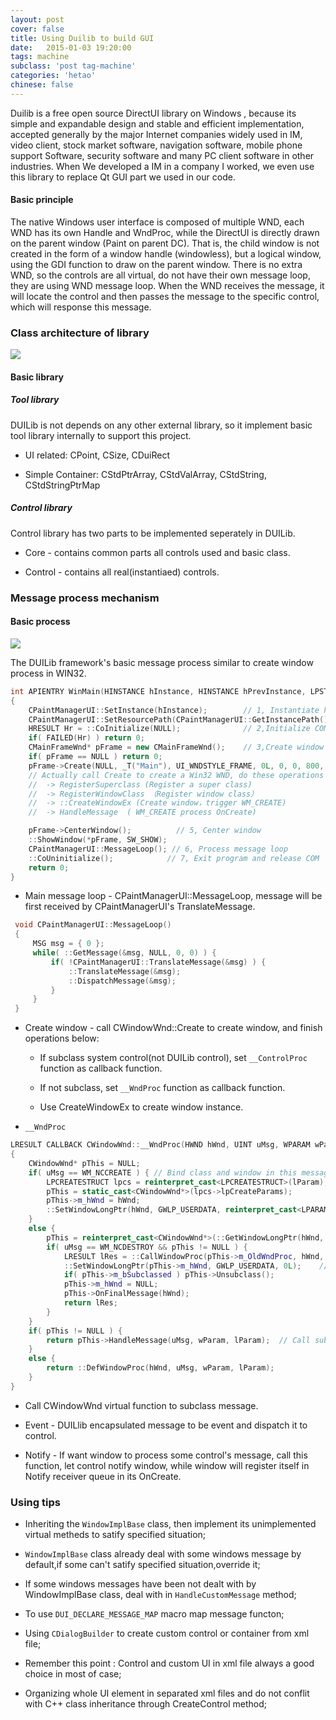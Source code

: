 ```yaml
---
layout: post
cover: false
title: Using Duilib to build GUI
date:   2015-01-03 19:20:00
tags: machine
subclass: 'post tag-machine'
categories: 'hetao'
chinese: false
---
```


Duilib is a free open source DirectUI library on Windows , because its simple and expandable design and stable and efficient implementation, accepted generally by the major Internet companies  widely used in IM, video client, stock market software, navigation software, mobile phone support Software, security software and many PC client software in other industries. When We developed a IM in a company I worked, we even use this library to replace Qt GUI part we used in our code.

#### Basic principle
The native Windows user interface is composed of multiple WND, each WND has its own Handle and WndProc, while the DirectUI is directly drawn on the parent window (Paint on parent DC). That is, the child window is not created in the form of a window handle (windowless), but a logical window, using the GDI function to draw on the parent window. There is no extra WND, so the controls are all virtual, do not have their own message loop, they are using WND message loop. When the WND receives the message, it will locate the control and then passes the message to the specific control, which will response this message.

### Class architecture of library
![](http://wx2.sinaimg.cn/mw690/7033bf1dly1ffbgrdyw59j20zp0pw0zo.jpg)
#### Basic library

##### Tool library

DUILib is not depends on any other external library, so it implement basic tool library internally to support this project.

* UI related: CPoint, CSize, CDuiRect

* Simple Container: CStdPtrArray, CStdValArray, CStdString, CStdStringPtrMap

##### Control library

Control library has two parts to be implemented seperately in DUILib.

* Core - contains common parts all controls used and basic class.

* Control - contains all real(instantiaed) controls.

### Message process mechanism

#### Basic process

![](http://wx4.sinaimg.cn/mw690/7033bf1dly1ffbgrdt8bxj20ir0or75f.jpg)

The DUILib framework's basic message process similar to create window process in WIN32.

```c++
int APIENTRY WinMain(HINSTANCE hInstance, HINSTANCE hPrevInstance, LPSTR lpCmdLine, int nCmdShow)
{
    CPaintManagerUI::SetInstance(hInstance);        // 1, Instantiate handle and attach to render
    CPaintManagerUI::SetResourcePath(CPaintManagerUI::GetInstancePath() + _T("skin"));
    HRESULT Hr = ::CoInitialize(NULL);              // 2,Initialize COM, and support to load COM
    if( FAILED(Hr) ) return 0;
    CMainFrameWnd* pFrame = new CMainFrameWnd();    // 3,Create window class
    if( pFrame == NULL ) return 0;
    pFrame->Create(NULL, _T("Main"), UI_WNDSTYLE_FRAME, 0L, 0, 0, 800, 600); // 4, Register window class and create window instance.
    // Actually call Create to create a Win32 WND, do these operations internally:
    //  -> RegisterSuperclass (Register a super class)
    //  -> RegisterWindowClass （Register window class）
    //  -> ::CreateWindowEx (Create window，trigger WM_CREATE)
    //  -> HandleMessage  ( WM_CREATE process OnCreate)

    pFrame->CenterWindow();          // 5, Center window
    ::ShowWindow(*pFrame, SW_SHOW);
    CPaintManagerUI::MessageLoop(); // 6, Process message loop
    ::CoUninitialize();            // 7, Exit program and release COM
    return 0;
}
```

* Main message loop - CPaintManagerUI::MessageLoop, message will be first received by CPaintManagerUI's TranslateMessage.

```c++
 void CPaintManagerUI::MessageLoop()
 {
     MSG msg = { 0 };
     while( ::GetMessage(&msg, NULL, 0, 0) ) {    
         if( !CPaintManagerUI::TranslateMessage(&msg) ) { 
             ::TranslateMessage(&msg);
             ::DispatchMessage(&msg); 
         }
     }
 }
 ```
* Create window - call CWindowWnd::Create to create window, and finish operations below:

    * If subclass system control(not DUILib control), set `__ControlProc` function as callback function.

    * If not subclass, set `__WndProc` function as callback function.

    * Use CreateWindowEx to create window instance.


* `__WndProc` 

```c++
LRESULT CALLBACK CWindowWnd::__WndProc(HWND hWnd, UINT uMsg, WPARAM wParam, LPARAM lParam)
{
    CWindowWnd* pThis = NULL;
    if( uMsg == WM_NCCREATE ) { // Bind class and window in this message
        LPCREATESTRUCT lpcs = reinterpret_cast<LPCREATESTRUCT>(lParam);   // From CreateWindowEx's last parameter( ptr to CWindowWnd )
        pThis = static_cast<CWindowWnd*>(lpcs->lpCreateParams);
        pThis->m_hWnd = hWnd;
        ::SetWindowLongPtr(hWnd, GWLP_USERDATA, reinterpret_cast<LPARAM>(pThis)); // Set to window's user data
    }
    else {
        pThis = reinterpret_cast<CWindowWnd*>(::GetWindowLongPtr(hWnd, GWLP_USERDATA));
        if( uMsg == WM_NCDESTROY && pThis != NULL ) {
            LRESULT lRes = ::CallWindowProc(pThis->m_OldWndProc, hWnd, uMsg, wParam, lParam);    
            ::SetWindowLongPtr(pThis->m_hWnd, GWLP_USERDATA, 0L);    // Cancel class and window's bind relation
            if( pThis->m_bSubclassed ) pThis->Unsubclass();
            pThis->m_hWnd = NULL;
            pThis->OnFinalMessage(hWnd);
            return lRes;
        }
    }
    if( pThis != NULL ) {
        return pThis->HandleMessage(uMsg, wParam, lParam);  // Call subclass's messge process function
    }
    else {
        return ::DefWindowProc(hWnd, uMsg, wParam, lParam); 
    }
}
```
* Call CWindowWnd virtual function to subclass message.

* Event - DUILlib encapsulated message to be event and dispatch it to control.

* Notify - If want window to process some control's message, call this function, let control notify window, while window will register itself in Notify receiver queue in its OnCreate.

### Using tips
* Inheriting the `WindowImplBase` class, then implement its unimplemented virtual metheds to satify specified situation;

* `WindowImplBase` class already deal with some windows message by default,if some can't satify specified situation,override it;

* If some windows messages have been not dealt with by WindowImplBase class, deal with in `HandleCustomMessage` method;

* To use `DUI_DECLARE_MESSAGE_MAP` macro  map message functon;

* Using `CDialogBuilder` to create custom control or container from xml file;

* Remember this point : Control and custom UI in xml file always a good choice in most of case;

* Organizing whole UI element in separated xml files and do not conflit with C++ class inheritance through CreateControl method;
